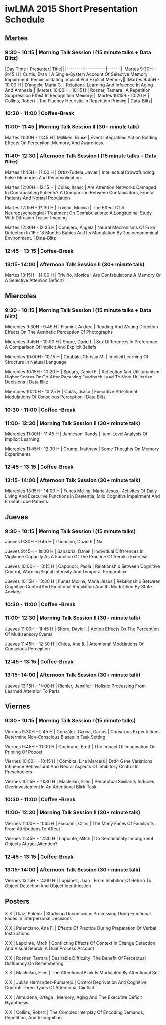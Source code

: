 # iwLMA 2015 Short Presentation Schedule

## Martes

### 9:30 - 10:15 | Morning Talk Session I (15 minute talks + Data Blitz)

|Day Time | Presenter| Title||
|---------|----------|------||
|Martes 9:30H - 9:45 H  |  Curtis, Evan  |  A Single-System Account Of Selective Memory Impairment: Reconsolidating Implicit And Explicit Memory||
|Martes 9:45H - 10:00 H  |  D’angelo, Maria C.  |  Relational Learning And Inference In Aging And Amnesia||
|Martes 10:00H - 10:15 H  |  Rosner, Tamara  |  A Repetition Suppression Effect In Recognition Memory||
|Martes 10:15H - 10:20 H  |  Collins, Robert  |  The Fluency Heuristic In Repetition Priming | Data-Blitz|

### 10:30 - 11:00 | Coffee-Break

### 11:00- 11:45 | Morning Talk Session II (30+ minute talk)

Martes 11:00H - 11:45 H  |  Milliken, Bruce  |  Event Integration: Action Binding Effects On Perception, Memory, And Awareness.

### 11:40- 12:30 | Afternoon Talk Session I (15 minute talks + Data Blitz)
Martes 11:45H - 12:00 H  |  Ortiz-Tudela, Javier  |  Intellectual Crowdfunding: False Memories And Reconsolidation.

Martes 12:00H - 12:15 H  |  Colás, Itsaso  |  Are Attention Networks Damaged In Confabulating Patients? A Comparison Between Confabulators, Frontal Patients And Normal Population

Martes 12:15H - 12:30 H  |  Triviño, Monica  |  The Effect Of A Neuropsychological Treatment On Confabulations: A Longitudinal Study With Diffusion Tensor Imaging

Martes 12:30H - 12:35 H  |  Conejero, Ángela  |  Neural Mechanisms Of Error Detection In 16 - 18 Months Babies And Its Modulation By Socioeconomical Environment. | Data-Blitz

### 12:45 - 13:15 | Coffee-Break

### 13:15- 14:00 | Afternoon Talk Session II (30+ minute talk)

Martes 13:15H - 14:00 H  |  Triviño, Monica  |  Are Confabulations A Memory Or A Selective Attention Deficit?

## Miercoles

### 9:30 - 10:15 | Morning Talk Session I (15 minute talks + Data blitz)

Miercoles 9:30H - 9:45 H  |  Flumini, Andrea  |  Reading And Writing Direction Effects On The Aesthetic Perception Of Photographs

Miercoles 9:45H - 10:00 H  |  Shore, David I.  |  Sex Differences In Preference: A Comparison Of Implicit And Explicit Beliefs

Miercoles 10:00H - 10:15 H  |  Chubala, Chrissy M.  |  Implicit Learning Of Structure In Natural Language

Miercoles 10:15H - 10:20 H  |  Spears, Daniel F.  |  Reflection And Utilitarianism: Higher Scores On Crt After Receiving Feedback Lead To More Utilitarian Decisions | Data Blitz

Miercoles 10:20H - 10:25 H  |  Colás, Itsaso  |  Executive Attentional Modulations Of Conscious Perception | Data Blitz

### 10:30 - 11:00 | Coffee -Break

### 11:00- 12:30 | Morning Talk Session II (30+ minute talk)

Miercoles 11:00H - 11:45 H  |  Jamieson, Randy  |  Item-Level Analysis Of Implicit Learning

Miercoles 11:45H - 12:30 H  |  Crump, Matthew  |  Some Thoughts On Memory Experiments

### 12:45 - 13:15 | Coffee-Break

### 13:15- 14:00 | Afternoon Talk Session (30+ minute talk)

Miercoles 13:15H - 14:00 H  |  Funes Molina, Maria Jesus  |  Activites Of Daily Living And Executive Functions In Dementia, Mild Cognitive Impairment And Frontal Lobe Patients

## Jueves

### 9:30 - 10:15 | Morning Talk Session I (15 minute talks)

Jueves 9:30H - 9:45 H  |  Thomson, David R  |  Na

Jueves 9:45H - 10:00 H  |  Sanabria, Daniel  |  Individual Differences In Vigilance Capacity As A Function Of The Practice Of Aerobic Exercise.

Jueves 10:00H - 10:15 H  |  Cappucci, Paola  |  Relationship Between Cognitive Control, Warning Signal Intensity And Temporal Preparation.

Jueves 10:15H - 10:30 H  |  Funes Molina, Maria Jesus  |  Relationship Between Cognitive Control And Emotional Regulation And Its Modulation By State Anxiety

### 10:30 - 11:00 | Coffee -Break

### 11:00- 12:30 | Morning Talk Session II (30+ minute talk)

Jueves 11:00H - 11:45 H  |  Shore, David I.  |  Action Effects On The Perception Of Multisensory Events

Jueves 11:45H - 12:30 H  |  Chica, Ana B.  |  Attentional Modulations Of Conscious Perception

### 12:45 - 13:15 | Coffee-Break

### 13:15- 14:00 | Afternoon Talk Session (30+ minute talk)

Jueves 13:15H - 14:00 H  |  Richler, Jennifer  |  Holistic Processing From Learned Attention To Parts

## Viernes

### 9:30 - 10:15 | Morning Talk Session I (15 minute talks)

Viernes 9:30H - 9:45 H  |  González-García, Carlos  |  Conscious Expectations Determine Non-Conscious Biases In Task Setting

Viernes 9:45H - 10:00 H  |  Cochrane, Brett  |  The Impact Of Imagination On Priming Of Popout 

Viernes 10:00H - 10:15 H  |  Cómbita, Lina Marcela  |  Drd4 Gene Variations Influence Behavioural And Neural Aspects Of Inhibitory Control In Preschoolers

Viernes 10:15H - 10:30 H  |  Maclellan, Ellen  |  Perceptual Similarity Induces Overinvestement In An Attentional Blink Task

### 10:30 - 11:00 | Coffee -Break

### 11:00- 12:30 | Morning Talk Session II (30+ minute talk)

Viernes 11:00H - 11:45 H  |  Fiacconi, Chris  |  The Many Faces Of Familiarity: From Attributions To Affect

Viernes 11:45H - 12:30 H  |  Lapointe, Mitch  |  Do Semantically Incongruent Objects Attract Attention?

### 12:45 - 13:15 | Coffee-Break

### 13:15- 14:00 | Afternoon Talk Session (30+ minute talk)

Viernes 13:15H - 14:00 H  |  Lupiáñez, Juan  |  From Inhibition Of Return To Object Detection And Object Identification

## Posters

X X  |  Díaz, Paloma  |  Studying Unconscious Processing Using Emotional Faces In Interpersonal Decisions

X X  |  Palenciano, Ana F.  |  Effects Of Practice During Preparation Of Verbal Instructions

X X  |  Lapointe, Mitch  |  Conflicting Effects Of Context In Change Detection And Visual Search:  A Dual Process Account

X X  |  Rosner, Tamara  |  Desirable Difficulty: The Benefit Of Perceptual Disfluency On Remembering

X X  |  Maclellan, Ellen  |  The Attentional Blink Is Modulated By Attentional Set

X X  |  Julián Hernández-Pumarejo  |  Control Deprivation And Cognitive Control: Three Types Of Attentional Conflict

X X  |  Almudena, Ortega  |  Memory, Aging And The Executive Déficit Hypothesis

X X  |  Collins, Robert  |  The Complex Interplay Of Encoding Demands, Repetition, And Recognition

